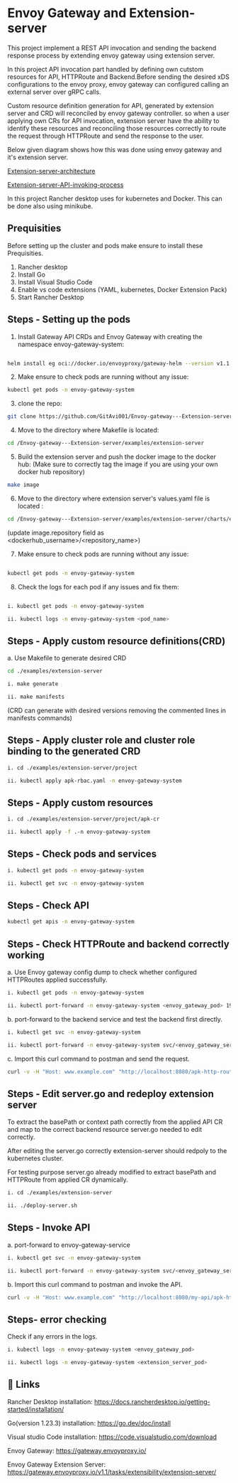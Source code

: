 # Envoy Gateway and Extension-server

This project implement a REST API invocation and sending the backend response process by extending envoy gateway using extension server.

In this project API invocation part handled by defining own cutstom resources for API, HTTPRoute and Backend.Before sending the desired xDS configurations to the envoy proxy, envoy gateway can configured calling an external server over gRPC calls.

Custom resource definition generation for API, generated by extension server and CRD will reconciled by envoy gateway controller. so when a user applying own CRs for API invocation, extension server have the ability to identify these resources and reconciling those resources correctly to route the request through HTTPRoute and send the response to the user.

Below given diagram shows how this was done using envoy gateway and it's extension server.

[Extension-server-architecture](images/Extension-server-architecture.png)

[Extension-server-API-invoking-process](images/extension-server.png)

In this project Rancher desktop uses for kubernetes and Docker. This can be done also using minikube.

## Prequisities

Before setting up the cluster and pods make ensure to install these Prequisities. 

1. Rancher desktop
2. Install Go
3. Install Visual Studio Code
3. Enable vs code extensions (YAML, kubernetes, Docker Extension Pack)
4. Start Rancher Desktop


## Steps - Setting up the pods

1. Install Gateway API CRDs and Envoy Gateway with creating the namespace envoy-gateway-system:

```bash

helm install eg oci://docker.io/envoyproxy/gateway-helm --version v1.1.4 -n envoy-gateway-system --create-namespace 
```
2. Make ensure to check pods are running without any issue:

```bash
kubectl get pods -n envoy-gateway-system  
```

3. clone the repo:
```bash
git clone https://github.com/GitAvi001/Envoy-gateway---Extension-server.git 
```

4. Move to the directory where Makefile is located:
```bash
cd /Envoy-gateway---Extension-server/examples/extension-server
```

5. Build the extension server and push the docker image to the docker hub:
(Make sure to correctly tag the image if you are using your own docker hub repository)

```bash
make image
```

6. Move to the directory where extension server's values.yaml file is located :

```bash
cd /Envoy-gateway---Extension-server/examples/extension-server/charts/extension-server
```
(update image.repository field as <dockerhub_username>/<repository_name>)

7. Make ensure to check pods are running without any issue:
```bash

kubectl get pods -n envoy-gateway-system  
```

8. Check the logs for each pod if any issues and fix them:
```bash

i. kubectl get pods -n envoy-gateway-system 

ii. kubectl logs -n envoy-gateway-system <pod_name>
```

## Steps - Apply custom resource definitions(CRD) 

a. Use Makefile to generate desired CRD

```bash 
cd ./examples/extension-server

i. make generate 

ii. make manifests
```
(CRD can generate with desired versions removing the commented lines in manifests commands)

## Steps - Apply cluster role and cluster role binding to the generated CRD
```bash
i. cd ./examples/extension-server/project

ii. kubectl apply apk-rbac.yaml -n envoy-gateway-system
```

## Steps - Apply custom resources
```bash
i. cd ./examples/extension-server/project/apk-cr

ii. kubectl apply -f .-n envoy-gateway-system
```

## Steps - Check pods and services 
```bash
i. kubectl get pods -n envoy-gateway-system

ii. kubectl get svc -n envoy-gateway-system
```
## Steps - Check API 
```bash
kubectl get apis -n envoy-gateway-system
```
## Steps - Check HTTPRoute and backend correctly working
a. Use Envoy gateway config dump to check whether configured HTTPRoutes applied successfully.

```bash
i. kubectl get pods -n envoy-gateway-system

ii. kubectl port-forward -n envoy-gateway-system <envoy_gateway_pod> 19000:19000
```
b. port-forward to the backend service and test the backend first directly.
```bash
i. kubectl get svc -n envoy-gateway-system

ii. kubectl port-forward -n envoy-gateway-system svc/<envoy_gateway_service> 8080:80
```
c. Import this curl command to postman and send the request.
```bash
curl -v -H "Host: www.example.com" "http://localhost:8080/apk-http-route/api/v3/pet/findByStatus?status=available"
```

## Steps - Edit server.go and redeploy extension server
To extract the basePath or context path correctly from the applied API CR and map to the correct backend resource server.go needed to edit correctly.

After editing the server.go correctly extension-server should redpoly to the kubernetes cluster.

For testing purpose server.go already modified to extract basePath and HTTPRoute from applied CR dynamically.

```bash
i. cd ./examples/extension-server

ii. ./deploy-server.sh
```

## Steps - Invoke API
a. port-forward to envoy-gateway-service
```bash
i. kubectl get svc -n envoy-gateway-system

ii. kubectl port-forward -n envoy-gateway-system svc/<envoy_gateway_service> 8080:80
```
b. Import this curl command to postman and invoke the API. 
```bash
curl -v -H "Host: www.example.com" "http://localhost:8080/my-api/apk-http-route/api/v3/pet/findByStatus?status=available"
```

## Steps- error checking 

Check if any errors in the logs.

```bash
i. kubectl logs -n envoy-gateway-system <envoy_gateway_pod>

ii. kubectl logs -n envoy-gateway-system <extension_server_pod>
```

## 🔗 Links

Rancher Desktop installation: https://docs.rancherdesktop.io/getting-started/installation/

Go(version 1.23.3) installation: https://go.dev/doc/install

Visual studio Code installation: https://code.visualstudio.com/download

Envoy Gateway: https://gateway.envoyproxy.io/

Envoy Gateway Extension Server: https://gateway.envoyproxy.io/v1.1/tasks/extensibility/extension-server/










